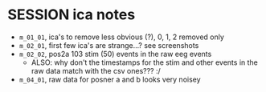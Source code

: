 
# SESSION ica notes

- `m_01_01`, ica's to remove less obvious (?), 0, 1, 2 removed only
- `m_02_01`, first few ica's are strange...? see screenshots
- `m_02_02`, pos2a 103 stim (50) events in the raw eeg events 
  - ALSO: why don't the timestamps for the stim and other events in the raw data match with the csv ones??? :/
- `m_04_01`, raw data for posner a and b looks very noisey 
